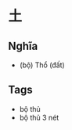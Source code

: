 # 土

## Nghĩa
* (bộ) Thổ (đất)

## Tags
* bộ thủ
* bộ thủ 3 nét

<script>window.HANZI_FIELD='土';</script>